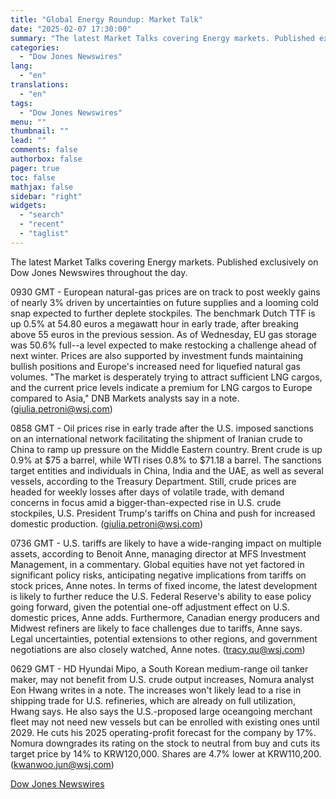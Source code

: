 ```yaml
---
title: "Global Energy Roundup: Market Talk"
date: "2025-02-07 17:30:00"
summary: "The latest Market Talks covering Energy markets. Published exclusively on Dow Jones Newswires throughout the day.0930 GMT - European natural-gas prices are on track to post weekly gains of nearly 3% driven by uncertainties on future supplies and a looming cold snap expected to further deplete stockpiles. The benchmark Dutch..."
categories:
  - "Dow Jones Newswires"
lang:
  - "en"
translations:
  - "en"
tags:
  - "Dow Jones Newswires"
menu: ""
thumbnail: ""
lead: ""
comments: false
authorbox: false
pager: true
toc: false
mathjax: false
sidebar: "right"
widgets:
  - "search"
  - "recent"
  - "taglist"
---
```


The latest Market Talks covering Energy markets. Published exclusively on Dow Jones Newswires throughout the day.

0930 GMT - European natural-gas prices are on track to post weekly gains of nearly 3% driven by uncertainties on future supplies and a looming cold snap expected to further deplete stockpiles. The benchmark Dutch TTF is up 0.5% at 54.80 euros a megawatt hour in early trade, after breaking above 55 euros in the previous session. As of Wednesday, EU gas storage was 50.6% full--a level expected to make restocking a challenge ahead of next winter. Prices are also supported by investment funds maintaining bullish positions and Europe's increased need for liquefied natural gas volumes. "The market is desperately trying to attract sufficient LNG cargos, and the current price levels indicate a premium for LNG cargos to Europe compared to Asia," DNB Markets analysts say in a note. (giulia.petroni@wsj.com)

0858 GMT - Oil prices rise in early trade after the U.S. imposed sanctions on an international network facilitating the shipment of Iranian crude to China to ramp up pressure on the Middle Eastern country. Brent crude is up 0.9% at $75 a barrel, while WTI rises 0.8% to $71.18 a barrel. The sanctions target entities and individuals in China, India and the UAE, as well as several vessels, according to the Treasury Department. Still, crude prices are headed for weekly losses after days of volatile trade, with demand concerns in focus amid a bigger-than-expected rise in U.S. crude stockpiles, U.S. President Trump's tariffs on China and push for increased domestic production. (giulia.petroni@wsj.com)

0736 GMT - U.S. tariffs are likely to have a wide-ranging impact on multiple assets, according to Benoit Anne, managing director at MFS Investment Management, in a commentary. Global equities have not yet factored in significant policy risks, anticipating negative implications from tariffs on stock prices, Anne notes. In terms of fixed income, the latest development is likely to further reduce the U.S. Federal Reserve's ability to ease policy going forward, given the potential one-off adjustment effect on U.S. domestic prices, Anne adds. Furthermore, Canadian energy producers and Midwest refiners are likely to face challenges due to tariffs, Anne says. Legal uncertainties, potential extensions to other regions, and government negotiations are also closely watched, Anne notes. (tracy.qu@wsj.com)

0629 GMT - HD Hyundai Mipo, a South Korean medium-range oil tanker maker, may not benefit from U.S. crude output increases, Nomura analyst Eon Hwang writes in a note. The increases won't likely lead to a rise in shipping trade for U.S. refineries, which are already on full utilization, Hwang says. He also says the U.S.-proposed large oceangoing merchant fleet may not need new vessels but can be enrolled with existing ones until 2029. He cuts his 2025 operating-profit forecast for the company by 17%. Nomura downgrades its rating on the stock to neutral from buy and cuts its target price by 14% to KRW120,000. Shares are 4.7% lower at KRW110,200. (kwanwoo.jun@wsj.com)

[Dow Jones Newswires](https://www.tradingview.com/news/DJN_DN20250207003722:0/)
